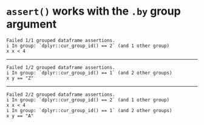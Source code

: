 # `assert()` works with the `.by` group argument

    Failed 1/1 grouped dataframe assertions.
    i In group: `dplyr::cur_group_id() == 2` (and 1 other group)
    x x < 4

---

    Failed 1/2 grouped dataframe assertions.
    i In group: `dplyr::cur_group_id() == 1` (and 2 other groups)
    x y == "Z"

---

    Failed 2/2 grouped dataframe assertions.
    i In group: `dplyr::cur_group_id() == 2` (and 1 other group)
    x x < 4
    i In group: `dplyr::cur_group_id() == 1` (and 2 other groups)
    x y == "A"

